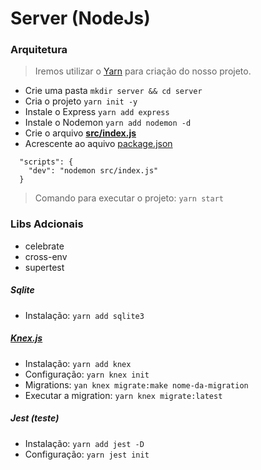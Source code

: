 # Server (NodeJs)

### Arquitetura

> Iremos utilizar o [Yarn](https://yarnpkg.com/) para criação do nosso projeto.

- Crie uma pasta `mkdir server && cd server`
- Cria o projeto `yarn init -y`
- Instale o Express `yarn add express`
- Instale o Nodemon `yarn add nodemon -d`
- Crie o arquivo **[src/index.js](src/index.js)**
- Acrescente ao aquivo [package.json](package.json)

```
  "scripts": {
    "dev": "nodemon src/index.js"
  }
```

> Comando para executar o projeto: `yarn start`

### Libs Adcionais

- celebrate
- cross-env
- supertest

##### Sqlite

- Instalação: `yarn add sqlite3`

##### [Knex.js](http://knexjs.org/)

- Instalação: `yarn add knex`
- Configuração: `yarn knex init`
- Migrations: `yan knex migrate:make nome-da-migration`
- Executar a migration: `yarn knex migrate:latest`

##### Jest (teste)

- Instalação: `yarn add jest -D`
- Configuração: `yarn jest init`
